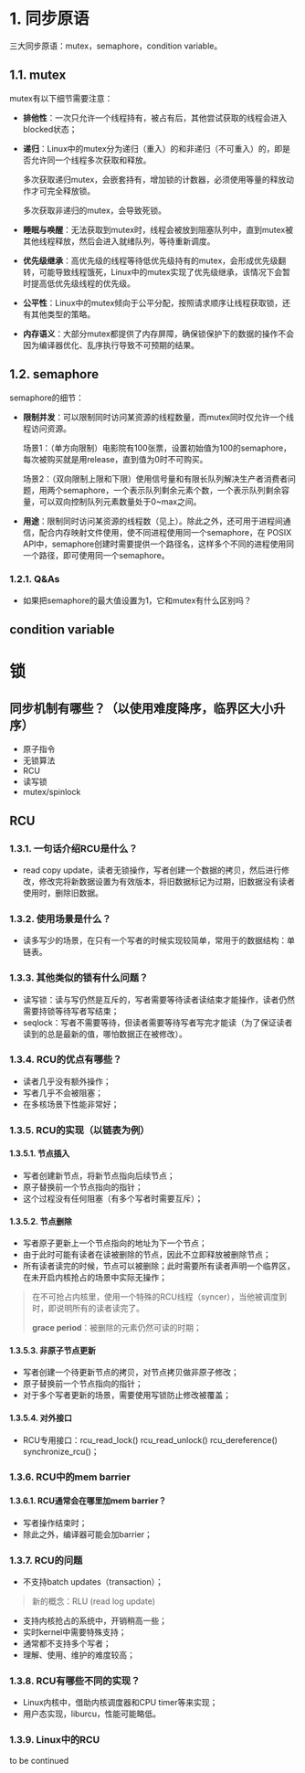 # 1. 同步原语

三大同步原语：mutex，semaphore，condition variable。

## 1.1. mutex
mutex有以下细节需要注意：
- **排他性**：一次只允许一个线程持有，被占有后，其他尝试获取的线程会进入blocked状态；
- **递归**：Linux中的mutex分为递归（重入）的和非递归（不可重入）的，即是否允许同一个线程多次获取和释放。

  多次获取递归mutex，会嵌套持有，增加锁的计数器，必须使用等量的释放动作才可完全释放锁。

  多次获取非递归的mutex，会导致死锁。
- **睡眠与唤醒**：无法获取到mutex时，线程会被放到阻塞队列中，直到mutex被其他线程释放，然后会进入就绪队列，等待重新调度。
- **优先级继承**：高优先级的线程等待低优先级持有的mutex，会形成优先级翻转，可能导致线程饿死，Linux中的mutex实现了优先级继承，该情况下会暂时提高低优先级线程的优先级。
- **公平性**：Linux中的mutex倾向于公平分配，按照请求顺序让线程获取锁，还有其他类型的策略。
- **内存语义**：大部分mutex都提供了内存屏障，确保锁保护下的数据的操作不会因为编译器优化、乱序执行导致不可预期的结果。

## 1.2. semaphore
semaphore的细节：
- **限制并发**：可以限制同时访问某资源的线程数量，而mutex同时仅允许一个线程访问资源。

  场景1：（单方向限制）电影院有100张票，设置初始值为100的semaphore，每次被购买就是用release，直到值为0时不可购买。

  场景2：（双向限制上限和下限）使用信号量和有限长队列解决生产者消费者问题，用两个semaphore，一个表示队列剩余元素个数，一个表示队列剩余容量，可以双向控制队列元素数量处于0~max之间。
- **用途**：限制同时访问某资源的线程数（见上）。除此之外，还可用于进程间通信，配合内存映射文件使用，使不同进程使用同一个semaphore，在 POSIX API中，semaphore创建时需要提供一个路径名，这样多个不同的进程使用同一个路径，即可使用同一个semaphore。

### 1.2.1. Q\&As
- 如果把semaphore的最大值设置为1，它和mutex有什么区别吗？

## condition variable

# 锁

## 同步机制有哪些？（以使用难度降序，临界区大小升序）

- 原子指令
- 无锁算法
- RCU
- 读写锁
- mutex/spinlock

## RCU

### 1.3.1. 一句话介绍RCU是什么？
- read copy update，读者无锁操作，写者创建一个数据的拷贝，然后进行修改，修改完将新数据设置为有效版本，将旧数据标记为过期，旧数据没有读者使用时，删除旧数据。

### 1.3.2. 使用场景是什么？
- 读多写少的场景，在只有一个写者的时候实现较简单，常用于的数据结构：单链表。

### 1.3.3. 其他类似的锁有什么问题？
- 读写锁：读与写仍然是互斥的，写者需要等待读者读结束才能操作，读者仍然需要持锁等待写者写结束；
- seqlock：写者不需要等待，但读者需要等待写者写完才能读（为了保证读者读到的总是最新的值，哪怕数据正在被修改）。

### 1.3.4. RCU的优点有哪些？
- 读者几乎没有额外操作；
- 写者几乎不会被阻塞；
- 在多核场景下性能非常好；

### 1.3.5. RCU的实现（以链表为例）

#### 1.3.5.1. 节点插入
- 写者创建新节点，将新节点指向后续节点；
- 原子替换前一个节点指向的指针；
- 这个过程没有任何阻塞（有多个写者时需要互斥）；

#### 1.3.5.2. 节点删除
- 写者原子更新上一个节点指向的地址为下一个节点；
- 由于此时可能有读者在读被删除的节点，因此不立即释放被删除节点；
- 所有读者读完的时候，节点可以被删除；此时需要所有读者声明一个临界区，在未开启内核抢占的场景中实际无操作；
> 在不可抢占内核里，使用一个特殊的RCU线程（syncer），当他被调度到时，即说明所有的读者读完了。
> 
> **grace period**：被删除的元素仍然可读的时期；

#### 1.3.5.3. 非原子节点更新
- 写者创建一个待更新节点的拷贝，对节点拷贝做非原子修改；
- 原子替换前一个节点指向的指针；
- 对于多个写者更新的场景，需要使用写锁防止修改被覆盖；

#### 1.3.5.4. 对外接口
- RCU专用接口：rcu_read_lock() rcu_read_unlock() rcu_dereference() synchronize_rcu()；

### 1.3.6. RCU中的mem barrier

#### 1.3.6.1. RCU通常会在哪里加mem barrier？
- 写者操作结束时；
- 除此之外，编译器可能会加barrier；

### 1.3.7. RCU的问题
- 不支持batch updates（transaction）；
> 新的概念：RLU (read log update)
- 支持内核抢占的系统中，开销稍高一些；
- 实时kernel中需要特殊支持；
- 通常都不支持多个写者；
- 理解、使用、维护的难度较高；

### 1.3.8. RCU有哪些不同的实现？
- Linux内核中，借助内核调度器和CPU timer等来实现；
- 用户态实现，liburcu，性能可能略低。

### 1.3.9. Linux中的RCU
to be continued
